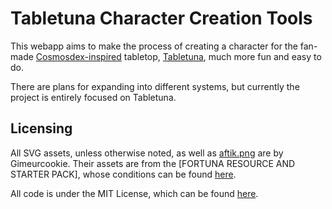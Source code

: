 # Tabletuna Character Creation Tools

This webapp aims to make the process of creating a character for the fan-made [Cosmosdex-inspired](https://cosmosdex.com/) tabletop, [Tabletuna](https://hackmd.io/@Honk/rkjfYWCrK), much more fun and easy to do.

There are plans for expanding into different systems, but currently the project is entirely focused on Tabletuna.

## Licensing

All SVG assets, unless otherwise noted, as well as [aftik.png](Fortuna/wwwroot/images/aftik.png) are by Gimeurcookie. Their assets are from the [FORTUNA RESOURCE AND STARTER PACK], whose conditions can be found [here](.github/fortuna-resource-and-starter-pack-conditions.txt).

All code is under the MIT License, which can be found [here](LICENSE).
